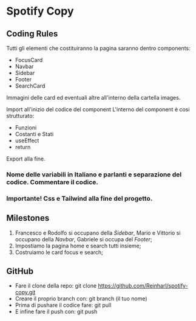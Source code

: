 # Spotify Copy

## Coding Rules

Tutti gli elementi che costituiranno la pagina saranno dentro components:

* FocusCard
* Navbar
* Sidebar
* Footer
* SearchCard

Immagini delle card ed eventuali altre all'interno della cartella images.

Import all'inizio del codice del component
L'interno del component è cosi strutturato:
* Funzioni
* Costanti e Stati
* useEffect
* return

Export alla fine.

### Nome delle variabili in Italiano e parlanti e separazione del codice. Commentare il codice.

### Importante! Css e Tailwind alla fine del progetto.

## Milestones

1. Francesco e Rodolfo si occupano della *Sidebar*, 
Mario e Vittorio si occupano della *Navbar*, 
Gabriele si occupa del *Footer*;
2. Impostiamo la pagina home e search tutti insieme;
3. Costruiamo le card focus e search;

## GitHub

* Fare il clone della repo: git clone https://github.com/Reinharl/spotify-copy.git
* Creare il proprio branch con: git branch (il tuo nome)
* Prima di pushare il codice fare: git pull
* E infine fare il push con: git push